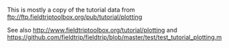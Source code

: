 This is mostly a copy of the tutorial data from
ftp://ftp.fieldtriptoolbox.org/pub/tutorial/plotting

See also http://www.fieldtriptoolbox.org/tutorial/plotting
and https://github.com/fieldtrip/fieldtrip/blob/master/test/test_tutorial_plotting.m

